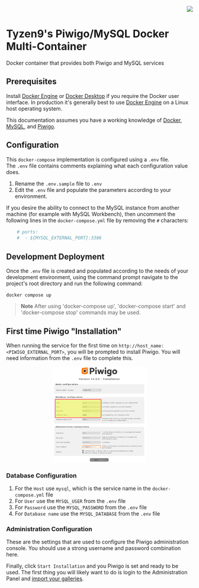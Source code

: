 <p align="right" width="100%">
    <img src="https://drive.usercontent.google.com/download?id=1KbYhPopR37y50wHRMne7FRKLLUN-usi1" height="100">
</p>

# Tyzen9's Piwigo/MySQL Docker Multi-Container
Docker container that provides both Piwigo and MySQL services

## Prerequisites
Install [Docker Engine](https://docs.docker.com/get-docker/) or [Docker Desktop](https://docs.docker.com/desktop/) if you require the Docker user interface.  In production it's generally best to use [Docker Engine](https://docs.docker.com/get-docker/) on a Linux host operating system.

This documentation assumes you have a working knowledge of [Docker](https://www.docker.com/), [MySQL](https://www.mysql.com/), and [Piwigo](https://piwigo.org/).

## Configuration
This `docker-compose` implementation is configured using a `.env` file.  
The `.env` file contains comments explaining what each configuration value does.

1. Rename the `.env.sample` file to `.env`
2. Edit the `.env` file and populate the parameters according to your environment.

If you desire the ability to connect to the MySQL instance from another machine (for example with MySQL Workbench), then uncomment the following lines in the `docker-compose.yml` file by removing the `#` characters:

```yaml
    # ports:
    #  - ${MYSQL_EXTERNAL_PORT}:3306
```

## Development Deployment
Once the `.env` file is created and populated according to the needs of your development environment, using the command prompt navigate to the project's root directory and run the following command:

```
docker compose up
```

> **Note**
> After using 'docker-compose up', 'docker-compose start' and 'docker-compose stop' commands may be used.

## First time Piwigo "Installation"
When running the service for the first time on `http://host_name:<PIWIGO_EXTERNAL_PORT>`, you will be prompted to install Piwigo. You will need information from the `.env` file to complete this.

<p align="center" width="100%">
    <img src="./docs/images/piwigoInstall.png" width=50% height=50%>
</p>

### Database Configuration

1. For the `Host` use `mysql`, which is the service name in the `docker-compose.yml` file
2. For `User` use the `MYSQL_USER` from the `.env` file
3. For `Password` use the `MYSQL_PASSWORD` from the `.env` file
4. For `Database name` use the `MYSQL_DATABASE` from the `.env` file

### Administration Configuration

These are the settings that are used to configure the Piwigo administration console.  You should use a strong username and password combination here.

Finally, click `Start Installation` and you Piwigo is set and ready to be used.  The first thing you will likely want to do is login to the Administration Panel and [import your galleries](https://piwigo.org/doc/doku.php?id=user_documentation:learn:add_picture). 